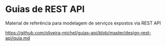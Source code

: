 # Guias de REST API
Material de referência para modelagem de serviços expostos via REST API

https://github.com/oliveira-michel/guias-api/blob/master/design-rest-api/guia.md

